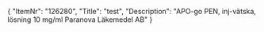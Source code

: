 {
  "ItemNr": "126280",
  "Title": "test",
  "Description": "APO-go PEN, inj-vätska, lösning 10 mg/ml Paranova Läkemedel AB"
}